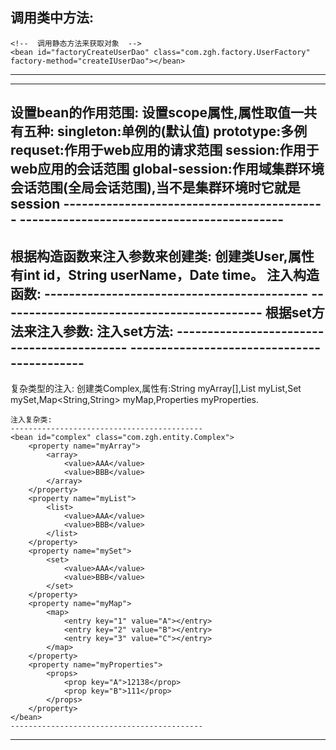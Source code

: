 调用类中方法:
-------------------------------------------
	<!--  调用静态方法来获取对象  -->
    <bean id="factoryCreateUserDao" class="com.zgh.factory.UserFactory" factory-method="createIUserDao"></bean>
-------------------------------------------
---------------------------------------------------------------------------------------



设置bean的作用范围:
	设置scope属性,属性取值一共有五种:
	singleton:单例的(默认值)
	prototype:多例
	requset:作用于web应用的请求范围
	session:作用于web应用的会话范围
	global-session:作用域集群环境会话范围(全局会话范围),当不是集群环境时它就是session
	-------------------------------------------
	<bean id="IUserDaoImp" class="com.zgh.imp.IUserDaoImp" scope="prototype"></bean>
	-------------------------------------------
---------------------------------------------------------------------------------------



根据构造函数来注入参数来创建类:
	创建类User,属性有int id，String userName，Date time。
	注入构造函数:
	-------------------------------------------
	<!--  ref属性表示根据bean对象的id来创建相应的bean对象用来使用  -->
	<bean id="constructorCreateUser" class="com.zgh.entity.User">
        <constructor-arg name="id" value="1"></constructor-arg>
        <constructor-arg name="userName" value="张三"></constructor-arg>
        <constructor-arg name="time" ref="nowTime"></constructor-arg>
    </bean>
    <bean id="nowTime" class="java.util.Date"></bean>
	-------------------------------------------
根据set方法来注入参数:
	注入set方法:
	-------------------------------------------
	<bean id="nowTime" class="java.util.Date"></bean>
    <bean id="setMethodCreateUser" class="com.zgh.entity.User">
        <property name="id" value="1"></property>
        <property name="userName" value="张三"></property>
        <property name="time" ref="nowTime"></property>
    </bean>
	-------------------------------------------
---------------------------------------------------------------------------------------



复杂类型的注入:
	创建类Complex,属性有:String myArray[],List<String> myList,Set<String> mySet,Map<String,String> myMap,Properties myProperties.
	
	注入复杂类:
	-------------------------------------------
	<bean id="complex" class="com.zgh.entity.Complex">
        <property name="myArray">
            <array>
                <value>AAA</value>
                <value>BBB</value>
            </array>
        </property>
        <property name="myList">
            <list>
                <value>AAA</value>
                <value>BBB</value>
            </list>
        </property>
        <property name="mySet">
            <set>
                <value>AAA</value>
                <value>BBB</value>
            </set>
        </property>
        <property name="myMap">
            <map>
                <entry key="1" value="A"></entry>
                <entry key="2" value="B"></entry>
                <entry key="3" value="C"></entry>
            </map>
        </property>
        <property name="myProperties">
            <props>
                <prop key="A">12138</prop>
                <prop key="B">111</prop>
            </props>
        </property>
    </bean>
	-------------------------------------------
---------------------------------------------------------------------------------------